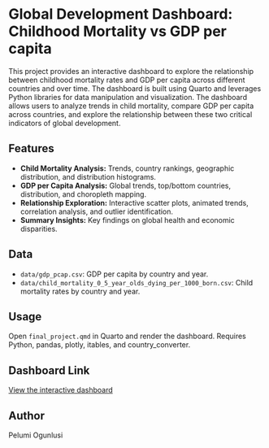 # Global Development Dashboard: Childhood Mortality vs GDP per capita
This project provides an interactive dashboard to explore the relationship between childhood mortality rates and GDP per capita across different countries and over time. The dashboard is built using Quarto and leverages Python libraries for data manipulation and visualization.
The dashboard allows users to analyze trends in child mortality, compare GDP per capita across countries, and explore the relationship between these two critical indicators of global development.

## Features

- **Child Mortality Analysis:** Trends, country rankings, geographic distribution, and distribution histograms.
- **GDP per Capita Analysis:** Global trends, top/bottom countries, distribution, and choropleth mapping.
- **Relationship Exploration:** Interactive scatter plots, animated trends, correlation analysis, and outlier identification.
- **Summary Insights:** Key findings on global health and economic disparities.

## Data

- `data/gdp_pcap.csv`: GDP per capita by country and year.
- `data/child_mortality_0_5_year_olds_dying_per_1000_born.csv`: Child mortality rates by country and year.

## Usage

Open `final_project.qmd` in Quarto and render the dashboard. Requires Python, pandas, plotly, itables, and country_converter.

## Dashboard Link

[View the interactive dashboard](https://pelumiogunlusi.github.io/Global-Development-Dashboard-Childhood-Mortality-vs-GDP-per-capita/final_project.html)

## Author

Pelumi Ogunlusi